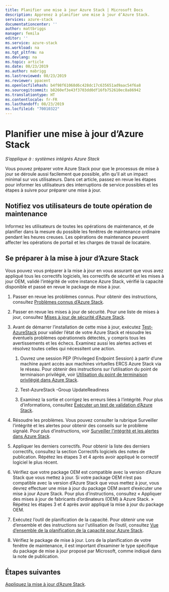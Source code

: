 ```yaml
---
title: Planifier une mise à jour Azure Stack | Microsoft Docs
description: Apprenez à planifier une mise à jour d’Azure Stack.
services: azure-stack
documentationcenter: ''
author: mattbriggs
manager: femila
editor: ''
ms.service: azure-stack
ms.workload: na
ms.tgt_pltfrm: na
ms.devlang: na
ms.topic: article
ms.date: 08/23/2019
ms.author: mabrigg
ms.lastreviewed: 08/23/2019
ms.reviewer: ppacent
ms.openlocfilehash: b4f98f61068d6c428dc17c635651ad9aac54f6a8
ms.sourcegitcommit: b8260ef3e43f3703dd0df16fb752610ec8a86942
ms.translationtype: HT
ms.contentlocale: fr-FR
ms.lasthandoff: 08/23/2019
ms.locfileid: "70010322"
---
```

# <a name="plan-for-an-azure-stack-update"></a>Planifier une mise à jour d’Azure Stack

*S’applique à : systèmes intégrés Azure Stack*

Vous pouvez préparer votre Azure Stack pour que le processus de mise à jour se déroule aussi facilement que possible, afin qu’il ait un impact minimal sur vos utilisateurs. Dans cet article, passez en revue les étapes pour informer les utilisateurs des interruptions de service possibles et les étapes à suivre pour préparer une mise à jour.

## <a name="notify-your-users-of-maintenance-operations"></a>Notifiez vos utilisateurs de toute opération de maintenance

Informez les utilisateurs de toutes les opérations de maintenance, et de planifier dans la mesure du possible les fenêtres de maintenance ordinaire pendant les heures creuses. Les opérations de maintenance peuvent affecter les opérations de portail et les charges de travail de locataire.

## <a name="prepare-for-an-azure-stack-update"></a>Se préparer à la mise à jour d’Azure Stack

Vous pouvez vous préparer à la mise à jour en vous assurant que vous avez appliqué tous les correctifs logiciels, les correctifs de sécurité et les mises à jour OEM, validé l’intégrité de votre instance Azure Stack, vérifié la capacité disponible et passé en revue le package de mise à jour.

1. Passer en revue les problèmes connus. Pour obtenir des instructions, consultez [Problèmes connus d’Azure Stack](https://docs.microsoft.com/azure-stack/operator/azure-stack-release-notes-known-issues-1907).

2. Passer en revue les mises à jour de sécurité. Pour une liste de mises à jour, consultez [Mises à jour de sécurité d’Azure Stack](https://docs.microsoft.com/azure-stack/operator/azure-stack-release-notes-security-updates-1907).

3. Avant de démarrer l’installation de cette mise à jour, exécutez [Test-AzureStack](https://docs.microsoft.com/azure-stack/operator/azure-stack-diagnostic-test) pour valider l’état de votre Azure Stack et résoudre les éventuels problèmes opérationnels détectés, y compris tous les avertissements et les échecs. Examinez aussi les alertes actives et résolvez toutes celles qui nécessitent une action.

    1. Ouvrez une session PEP (Privileged Endpoint Session) à partir d’une machine ayant accès aux machines virtuelles ERCS Azure Stack via le réseau. Pour obtenir des instructions sur l’utilisation du point de terminaison privilégié, voir [Utilisation du point de terminaison privilégié dans Azure Stack](https://docs.microsoft.com/azure-stack/operator/azure-stack-privileged-endpoint).

    2. Test-AzureStack -Group UpdateReadiness

    3. Examinez la sortie et corrigez les erreurs liées à l’intégrité. Pour plus d’informations, consultez [Exécuter un test de validation d’Azure Stack](https://docs.microsoft.com/azure-stack/operator/azure-stack-diagnostic-test).

4. Résoudre les problèmes. Vous pouvez consulter la rubrique Surveiller l’intégrité et les alertes pour obtenir des conseils sur le problème signalé. Pour plus d’instructions, voir [Surveiller l’intégrité et les alertes dans Azure Stack](https://docs.microsoft.com/azure-stack/operator/azure-stack-monitor-health).

5. Appliquer les derniers correctifs. Pour obtenir la liste des derniers correctifs, consultez la section Correctifs logiciels des notes de publication. Répétez les étapes 3 et 4 après avoir appliqué le correctif logiciel le plus récent.

6. Vérifiez que votre package OEM est compatible avec la version d’Azure Stack que vous mettez à jour. Si votre package OEM n’est pas compatible avec la version d’Azure Stack que vous mettez à jour, vous devrez effectuer une mise à jour du package OEM avant d’exécuter une mise à jour Azure Stack. Pour plus d’instructions, consultez « Appliquer des mises à jour de fabricants d’ordinateurs (OEM) à Azure Stack. » Répétez les étapes 3 et 4 après avoir appliqué la mise à jour du package OEM.

7. Exécutez l’outil de planification de la capacité. Pour obtenir une vue d’ensemble et des instructions sur l'utilisation de l’outil, consultez [Vue d’ensemble de la planification de la capacité pour Azure Stack](https://docs.microsoft.com/azure-stack/operator/azure-stack-capacity-planning-overview).

8. Vérifiez le package de mise à jour. Lors de la planification de votre fenêtre de maintenance, il est important d’examiner le type spécifique du package de mise à jour proposé par Microsoft, comme indiqué dans la note de publication.

## <a name="next-steps"></a>Étapes suivantes

[Appliquez la mise à jour d’Azure Stack](azure-stack-apply-updates.md).
